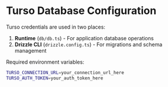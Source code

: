 # Turso Database Configuration

Turso credentials are used in two places:

1. **Runtime** (`db/db.ts`) - For application database operations
2. **Drizzle CLI** (`drizzle.config.ts`) - For migrations and schema management

Required environment variables:
```bash
TURSO_CONNECTION_URL=your_connection_url_here
TURSO_AUTH_TOKEN=your_auth_token_here
```